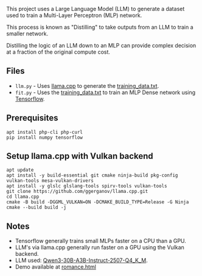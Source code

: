 This project uses a Large Language Model (LLM) to generate a dataset used to train a Multi-Layer Perceptron (MLP) network.

This process is known as "Distilling" to take outputs from an LLM to train a smaller network.

Distilling the logic of an LLM down to an MLP can provide complex decision at a fraction of the original compute cost.

## Files
- `llm.py` - Uses [llama.cpp](https://github.com/ggml-org/llama.cpp) to generate the [training_data.txt](training_data.txt).
- `fit.py` - Uses the [training_data.txt](training_data.txt) to train an MLP Dense network using [Tensorflow](https://www.tensorflow.org/).

## Prerequisites
```
apt install php-cli php-curl
pip install numpy tensorflow
```

## Setup llama.cpp with Vulkan backend
```
apt update
apt install -y build-essential git cmake ninja-build pkg-config vulkan-tools mesa-vulkan-drivers
apt install -y glslc glslang-tools spirv-tools vulkan-tools
git clone https://github.com/ggerganov/llama.cpp.git
cd llama.cpp
cmake -B build -DGGML_VULKAN=ON -DCMAKE_BUILD_TYPE=Release -G Ninja
cmake --build build -j
```

## Notes
- Tensorflow generally trains small MLPs faster on a CPU than a GPU.
- LLM's via llama.cpp generally run faster on a GPU using the Vulkan backend.
- LLM used: [Qwen3-30B-A3B-Instruct-2507-Q4_K_M](https://huggingface.co/lmstudio-community/Qwen3-30B-A3B-Instruct-2507-GGUF).
- Demo available at [romance.html](https://colinrizzman.github.io/romance)
